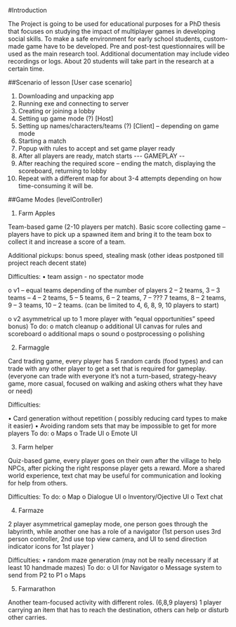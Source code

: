 #Introduction

The Project is going to be used for educational purposes for a PhD thesis that focuses on studying the impact of multiplayer games in developing social skills. To make a safe environment for early school students, custom-made game have to be developed.  Pre and post-test questionnaires will be used as the main research tool. Additional documentation may include video recordings or logs. About 20 students will take part in the research at a certain time.


##Scenario of lesson [User case scenario]
1.	Downloading and unpacking app
2.	Running exe and connecting to server
3.	Creating or joining a lobby
4.	Setting up game mode (?) [Host]
5.	Setting up names/characters/teams (?) [Client] – depending on game mode
6.	Starting a match 
7.	Popup with rules to accept and set game player ready
8.	After all players are ready, match starts
--- GAMEPLAY --
9.	After reaching the required score – ending the match, displaying the scoreboard, returning to lobby
10.	Repeat with a different map for about 3-4 attempts depending on how time-consuming it will be.

##Game Modes (levelController)
1.	Farm Apples 

Team-based game (2-10 players per match). Basic score collecting game – players have to pick up a spawned item and bring it to the team box to collect it and increase a score of a team.

Additional pickups: bonus speed, stealing mask (other ideas postponed till project reach decent state)

Difficulties: 
•	team assign - no spectator mode

o	v1 – equal teams depending of the number of players
2 – 2 teams, 3 – 3 teams – 4 – 2 teams, 5 – 5 teams, 6 – 2 teams, 7 – ??? 7 teams, 8 – 2 teams, 9 – 3 teams, 10 – 2 teams. (can be limited to 4, 6, 8, 9, 10 players to start)

o	v2 asymmetrical 
up to 1 more player with “equal opportunities” speed bonus) 
To do: 
o	match cleanup
o	additional UI canvas for rules and scoreboard
o	additional maps
o	sound
o	postprocessing
o	polishing

2.	Farmaggle 

Card trading game, every player has 5 random cards (food types) and can trade with any other player to get a set that is required for gameplay. (everyone can trade with everyone it’s not a turn-based, strategy-heavy game, more casual, focused on walking and asking others what they have or need)

Difficulties:

•	Card generation without repetition ( possibly reducing card types to make it easier)
•	Avoiding random sets that may be impossible to get for more players
To do:
o	Maps
o	Trade UI
o	Emote UI

3.	Farm helper

Quiz-based game, every player goes on their own after the village to help NPCs, after picking the right response player gets a reward. More a shared world experience, text chat may be useful for communication and looking for help from others. 

Difficulties:
To do:
o	Map
o	Dialogue UI
o	Inventory/Ojective UI
o	Text chat

4.	Farmaze

2 player asymmetrical gameplay mode, one person goes through the labyrinth, while another one has a role of a navigator (1st person uses 3rd person controller, 2nd use top view camera, and UI to send direction indicator icons for 1st player ) 

Difficulties:
•	random maze generation (may not be really necessary if at least 10 handmade mazes)
To do:
o	UI for Navigator
o	Message system to send from P2 to P1
o	Maps

5.	Farmarathon

Another team-focused activity with different roles. (6,8,9 players)
1 player carrying an item that has to reach the destination, others can help or disturb other carries.
